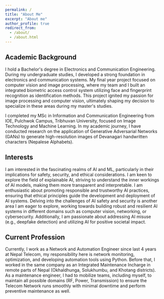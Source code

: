 ```yaml
---
permalink: /
title: "About Me"
excerpt: "About me"
author_profile: true
redirect_from: 
  - /about/
  - /about.html
---
```



## Academic Background
I hold a Bachelor's degree in Electronics and Communication Engineering. During my undergraduate studies, I developed a strong foundation in electronics and communication systems. My final year project focused on computer vision and image processing, where my team and I built an integrated biometric access control system utilizing face and fingerprint recognition as identification methods. This project ignited my passion for image processing and computer vision, ultimately shaping my decision to specialize in these areas during my master's studies.

I completed my MSc in Information and Communication Engineering from IOE, Pulchwok Campus, Tribhuvan University, focused on Image Technology and Machine Learning. In my academic journey, I have conducted research on the application of Generative Adversarial Networks (GANs) to generate high-resolution images of Devanagari handwritten characters (Nepalese Alphabets).


## Interests

I am interested in the fascinating realms of AI and ML, particularly in their implications for safety, security, and ethical considerations. I am keen to explore the field of explainable AI, striving to understand the inner workings of AI models, making them more transparent and interpretable. I am enthusiastic about promoting responsible and trustworthy AI practices, ensuring that ethical principles guide the development and deployment of AI systems. Delving into the challenges of AI safety and security is another area I am eager to explore, working towards building robust and resilient AI systems in different domains such as computer vision, networking, or cybersecurity. Additionally, I am passionate about addressing AI misuse (e.g., deepfake detection) and utilizing AI for positive societal impact.


## Current Profession

Currently, I work as a Network and Automation Engineer since last 4 years at Nepal Telecom, my responsibility here is network monitoring, optimization, and developing automation tools using Python. Before that, I worked in the same company as an Integrated Maintenance Incharge in remote parts of Nepal (Okhaldhunga, Solukhumbu, and Khotang districts). As a maintenance engineer, I had to mobilize teams, including myself, to maintain all possible domains (RF, Power, Transmission) to ensure the Telecom Network runs smoothly with minimal downtime and perform preventive maintenance as well.
